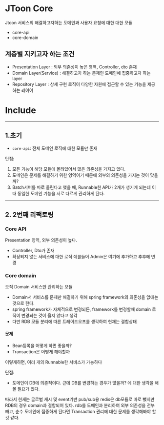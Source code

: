 # JToon Core

Jtoon 서비스의 해결하고자하는 도메인과 사용자 요청에 대한 대한 모듈
- core-api
- core-domain


## 계층별 지키고자 하는 조건
- Presentation Layer : 외부 의존성이 높은 영역, Controller, dto 존재
- Domain Layer(Service) : 해결하고자 하는 문제인 도메인에 집중하고자 하는 layer
- Repository Layer : 상세 구현 로직이 다양한 자원에 접근할 수 있는 기능을 제공하는 레이어


# Include

---

## 1.초기
- `core-api`: 전체 도메인 로직에 대한 모듈만 존재

단점: 
1. 모든 기능이 해당 모듈에 몰려있어서 많은 의존성을 가지고 있다.
2. 도메인은 문제를 해결하기 위한 영역이기 때문에 외부의 의존성을 가지는 것이 맞을까?
3. Batch서버를 따로 올린다고 했을 때, Runnable한 API가 2개가 생기게 되는데 이때 동일한 도메인 기능을 서로 다르게 관리하게 된다.

---

## 2. 2번째 리팩토링

### Core API
Presentation 영역, 외부 의존성이 높다.

- Controller, Dto가 존재
- 확장되지 않는 서비스에 대한 로직 예를들어 Admin은 여기에 추가하고 추후에 변경

### Core domain
오직 Domain 서비스만 관리하는 모듈

- Domain서 서비스를 문제만 해결하기 위해 spring framework의 의존성을 없애는 것으로 한다.
- spring framework가 자체적으로 변경되든, framework를 변경할때 domain 로직이 변경되는 것이 옳지 않다고 생각 
- 다만 RDB 모듈 분리에 따른 트레이드오프를 생각하여 현재는 결합상태

#### 문제
- Bean등록을 어떻게 하면 좋을까?
- Transaction은 어떻게 해야할까


이렇게하면, 여러 개의 Runnable한 서비스가 가능하다

단점: 
- 도메인이 DB에 의존적이다. 근데 DB를 변경하는 경우가 많을까? 에 대한 생각을 해볼 필요가 있다.

따라서 현재는 글로벌 캐시 및 event기반 pub/sub용 redis은 db모듈로 따로 뺐지만 RDB의 경우 domain과 결합되어 있다.
rdb를 도메인과 분리하여 외부 의존성을 전부 빼고, 순수 도메인에 집중하게 된다면 Transaction 관리에 대한 문제를 생각해봐야 할 것 같다.
